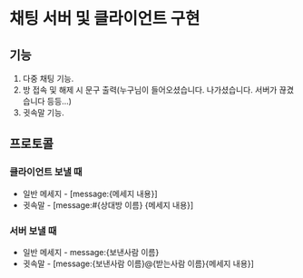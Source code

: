 # 채팅 서버 및 클라이언트 구현

## 기능 
1. 다중 채팅 기능.
2. 방 접속 및 해제 시 문구 출력(누구님이 들어오셨습니다. 나가셨습니다. 서버가 끊겼습니다 등등...)
3. 귓속말 기능.

## 프로토콜
### 클라이언트 보낼 때
- 일반 메세지 - [message:{메세지 내용}]
- 귓속말 - [message:#{상대방 이름} {메세지 내용}]

### 서버 보낼 때
- 일반 메세지 - message:{보낸사람 이름}
- 귓속말 - [message:{보낸사람 이름}@{받는사람 이름}{메세지 내용}]
